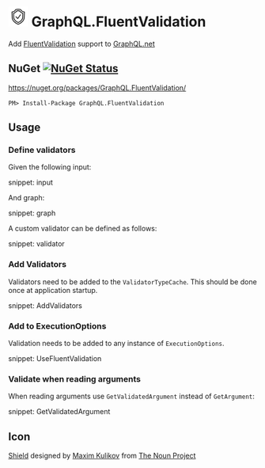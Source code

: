 # <img src="https://raw.githubusercontent.com/SimonCropp/GraphQL.Validation/master/src/icon.png" height="40px"> GraphQL.FluentValidation

Add [FluentValidation](https://fluentvalidation.net/) support to [GraphQL.net](https://github.com/graphql-dotnet/graphql-dotnet)


## NuGet [![NuGet Status](https://badgen.net/nuget/v/GraphQL.FluentValidation/pre)](https://www.nuget.org/packages/GraphQL.FluentValidation/)

https://nuget.org/packages/GraphQL.FluentValidation/

    PM> Install-Package GraphQL.FluentValidation


## Usage


### Define validators

Given the following input:

snippet: input

And graph:

snippet: graph

A custom validator can be defined as follows:

snippet: validator


### Add Validators

Validators need to be added to the `ValidatorTypeCache`. This should be done once at application startup.

snippet: AddValidators


### Add to ExecutionOptions

Validation needs to be added to any instance of `ExecutionOptions`.

snippet: UseFluentValidation


### Validate when reading arguments

When reading arguments use `GetValidatedArgument` instead of `GetArgument`:

snippet: GetValidatedArgument


## Icon

<a href="https://thenounproject.com/term/shield/1893182/" target="_blank">Shield</a> designed by [Maxim Kulikov](https://thenounproject.com/maxim221/) from [The Noun Project](https://thenounproject.com)
